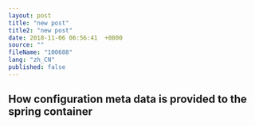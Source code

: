 ```yaml
---
layout: post
title: "new post"
title2: "new post"
date: 2018-11-06 06:56:41  +0800
source: ""
fileName: "100608"
lang: "zh_CN"
published: false
---
```


## How configuration meta data is provided to the spring container
